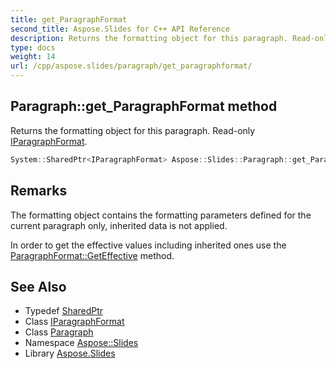 ```yaml
---
title: get_ParagraphFormat
second_title: Aspose.Slides for C++ API Reference
description: Returns the formatting object for this paragraph. Read-only IParagraphFormat.
type: docs
weight: 14
url: /cpp/aspose.slides/paragraph/get_paragraphformat/
---
```

## Paragraph::get_ParagraphFormat method


Returns the formatting object for this paragraph. Read-only [IParagraphFormat](../../iparagraphformat/).

```cpp
System::SharedPtr<IParagraphFormat> Aspose::Slides::Paragraph::get_ParagraphFormat() override
```

## Remarks


The formatting object contains the formatting parameters defined for the current paragraph only, inherited data is not applied.

In order to get the effective values including inherited ones use the [ParagraphFormat::GetEffective](../../paragraphformat/geteffective/) method.
## See Also

* Typedef [SharedPtr](../../../system/sharedptr/)
* Class [IParagraphFormat](../../iparagraphformat/)
* Class [Paragraph](../)
* Namespace [Aspose::Slides](../../)
* Library [Aspose.Slides](../../../)
